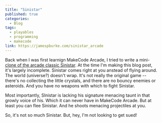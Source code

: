 ```yaml
---
title: "Sinistar"
published: true
categories:
  - Blog
tags:
  - playables
  - programming
  - makecode
link: https://jamespburke.com/sinistar_arcade
---
```

Back when I was first learnign MakeCode Arcade, I tried to write a mini-[clone of the arcade classic Sinistar](https://jamespburke.com/sinistar_arcade). At the time I'm making this blog post, it's largely incomplete. Sinistar comes right at you anstead of flying around. The world (universe?) doesn't wrap. It's not really the original game -- there's no collecting the little crystals, and there are no bouncy enemies or asteroids. And you have no weapons with which to fight Sinistar.

Most importantly, SInistar is lacking his signature menacing taunt in that growly voice of his. Which it can never have in MakeCode Arcade. But at least you can flee Sinistar. And he shoots menacing projectiles at you.

So, it's not so much Sinistar. But, hey, I'm not looking to get sued!
